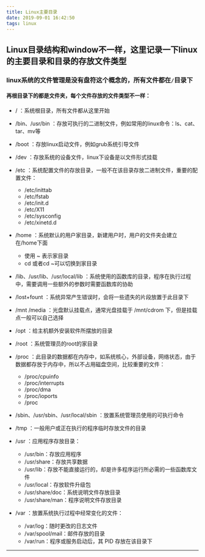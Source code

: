 ```yaml
---
title: Linux主要目录
date: 2019-09-01 16:42:50
tags: linux
---
```


## Linux目录结构和window不一样，这里记录一下linux的主要目录和目录的存放文件类型

### linux系统的文件管理是没有盘符这个概念的，所有文件都在`/`目录下

#### 再根目录下的都是文件夹，每个文件存放的文件类型不一样：

- / ：系统根目录，所有文件都从这里开始
- /bin、/usr/bin ：存放可执行的二进制文件，例如常用的linux命令：ls、cat、tar、mv等
- /boot ：存放linux启动文件，例如grub系统引导文件
- /dev ：存放系统的设备文件，linux下设备是以文件形式挂载
- /etc ：系统配置文件的存放目录，一般不在该目录存放二进制文件，重要的配置文件：
  - /etc/inittab
  - /etc/fstab
  - /etc/init.d
  - /etc/X11
  - /etc/sysconfig
  - /etc/xinetd.d

- /home ：系统默认的用户家目录，新建用户时，用户的文件夹会建立在/home下面
  - 使用 ~ 表示家目录
  - cd 或者cd ~可以切换到家目录

- /lib、/usr/lib、/usr/local/lib ：系统使用的函数库的目录，程序在执行过程中，需要调用一些额外的参数时需要函数库的协助
- /lost+fount ：系统异常产生错误时，会将一些遗失的片段放置于此目录下
- /mnt /media ：光盘默认挂载点，通常光盘挂载于 /mnt/cdrom 下，但是挂载点一般可以自己选择
- /opt ：给主机额外安装软件所摆放的目录
- /root ：系统管理员的root的家目录
- /proc ：此目录的数据都在内存中，如系统核心，外部设备，网络状态，由于数据都存放于内存中，所以不占用磁盘空间，比较重要的文件：
  - /proc/cpuinfo
  - /proc/interrupts
  - /proc/dma
  - /proc/ioports
  - /proc

- /sbin、/usr/sbin、/usr/local/sbin ：放置系统管理员使用的可执行命令
- /tmp ：一般用户或正在执行的程序临时存放文件的目录
- /usr ：应用程序存放目录：
  - /usr/bin：存放应用程序
  - /usr/share：存放共享数据
  - /usr/lib：存放不能直接运行的，却是许多程序运行所必需的一些函数库文件
  - /usr/local：存放软件升级包
  - /usr/share/doc：系统说明文件存放目录
  - /usr/share/man：程序说明文件存放目录

- /var ：放置系统执行过程中经常变化的文件：
  - /var/log：随时更改的日志文件
  - /var/spool/mail：邮件存放的目录
  - /var/run：程序或服务启动后，其 PID 存放在该目录下

---

